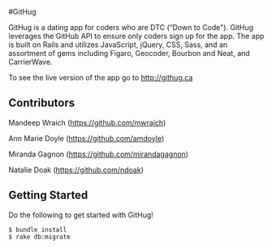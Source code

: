 #GitHug

GitHug is a dating app for coders who are DTC (“Down to Code"). GitHug leverages the GitHub API to ensure only coders sign up for the app.
The app is built on Rails and utilizes JavaScript, jQuery, CSS, Sass, and an assortment of gems including Figaro, Geocoder, Bourbon and Neat, and CarrierWave.

To see the live version of the app go to http://githug.ca

## Contributors

Mandeep Wraich
(https://github.com/mwraich)

Ann Marie Doyle
(https://github.com/amdoyle)

Miranda Gagnon
(https://github.com/mirandagagnon)

Natalie Doak
(https://github.com/ndoak)

## Getting Started

Do the following to get started with GitHug!

```
$ bundle install
$ rake db:migrate
```
